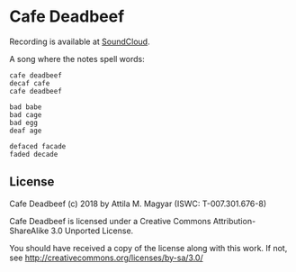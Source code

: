 Cafe Deadbeef
=============

Recording is available at [SoundCloud][sc].

  [sc]: https://soundcloud.com/athoshun/cafe-deadbeef

A song where the notes spell words:

    cafe deadbeef
    decaf cafe
    cafe deadbeef

    bad babe
    bad cage
    bad egg
    deaf age

    defaced facade
    faded decade

License
-------

Cafe Deadbeef (c) 2018 by Attila M. Magyar (ISWC: T-007.301.676-8)

Cafe Deadbeef is licensed under a
Creative Commons Attribution-ShareAlike 3.0 Unported License.

You should have received a copy of the license along with this
work. If not, see http://creativecommons.org/licenses/by-sa/3.0/
